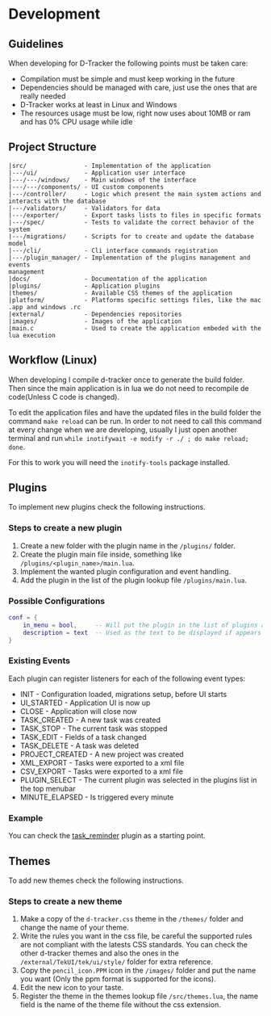 # Development

## Guidelines

When developing for D-Tracker the following points must be taken care:
* Compilation must be simple and must keep working in the future
* Dependencies should be managed with care, just use the ones that are really needed
* D-Tracker works at least in Linux and Windows
* The resources usage must be low, right now uses about 10MB or ram and has 0% CPU usage while idle


## Project Structure

```
|src/                - Implementation of the application
|---/ui/             - Application user interface
|---/---/windows/    - Main windows of the interface
|---/---/components/ - UI custom components
|---/controller/     - Logic which present the main system actions and interacts with the database
|---/validators/     - Validators for data
|---/exporter/       - Export tasks lists to files in specific formats
|---/spec/           - Tests to validate the correct behavior of the system
|---/migrations/     - Scripts for to create and update the database model
|---/cli/            - Cli interface commands registration
|---/plugin_manager/ - Implementation of the plugins management and events
management
|docs/               - Documentation of the application
|plugins/            - Application plugins
|themes/             - Available CSS themes of the application
|platform/           - Platforms specific settings files, like the mac .app and windows .rc
|external/           - Dependencies repositories
|images/             - Images of the application
|main.c              - Used to create the application embeded with the lua execution
```


## Workflow (Linux)

When developing I compile d-tracker once to generate the build folder. Then since the main application is in lua we do not need to recompile de code(Unless C code is changed).

To edit the application files and have the updated files in the build folder the command `make reload` can be run. In order to not need to call this command at every change when we are developing, usually I just open another terminal and run `while inotifywait -e modify -r ./ ; do make reload; done`.

For this to work you will need the `inotify-tools` package installed.


## Plugins

To implement new plugins check the following instructions.

### Steps to create a new plugin
1. Create a new folder with the plugin name in the `/plugins/` folder.
2. Create the plugin main file inside, something like `/plugins/<plugin_name>/main.lua`.
3. Implement the wanted plugin configuration and event handling.
4. Add the plugin in the list of the plugin lookup file `/plugins/main.lua`.

### Possible Configurations
```lua
conf = {
    in_menu = bool,     -- Will put the plugin in the list of plugins at the main window menubar
    description = text  -- Used as the text to be displayed if appears in the menubar
}
```

### Existing Events
Each plugin can register listeners for each of the following event types:

* INIT - Configuration loaded, migrations setup, before UI starts
* UI\_STARTED - Application UI is now up
* CLOSE - Application will close now
* TASK\_CREATED - A new task was created
* TASK\_STOP - The current task was stopped
* TASK\_EDIT - Fields of a task changed
* TASK\_DELETE - A task was deleted
* PROJECT\_CREATED - A new project was created
* XML\_EXPORT - Tasks were exported to a xml file
* CSV\_EXPORT - Tasks were exported to a xml file
* PLUGIN\_SELECT - The current plugin was selected in the plugins list in the top menubar
* MINUTE\_ELAPSED - Is triggered every minute

### Example
You can check the [task_reminder](../plugins/task_reminder/main.lua) plugin as a starting point.


## Themes

To add new themes check the following instructions.

### Steps to create a new theme
1. Make a copy of the `d-tracker.css` theme in the `/themes/` folder and change the name of your theme.
2. Write the rules you want in the css file, be careful the supported rules are not compliant with the latests CSS standards. You can check the other d-tracker themes and also the ones in the `/external/TekUI/tek/ui/style/` folder for extra reference.
3. Copy the `pencil_icon.PPM` icon in the `/images/` folder and put the name you want (Only the ppm format is supported for the icons).
4. Edit the new icon to your taste.
5. Register the theme in the themes lookup file `/src/themes.lua`, the name field is the name of the theme file without the css extension.
